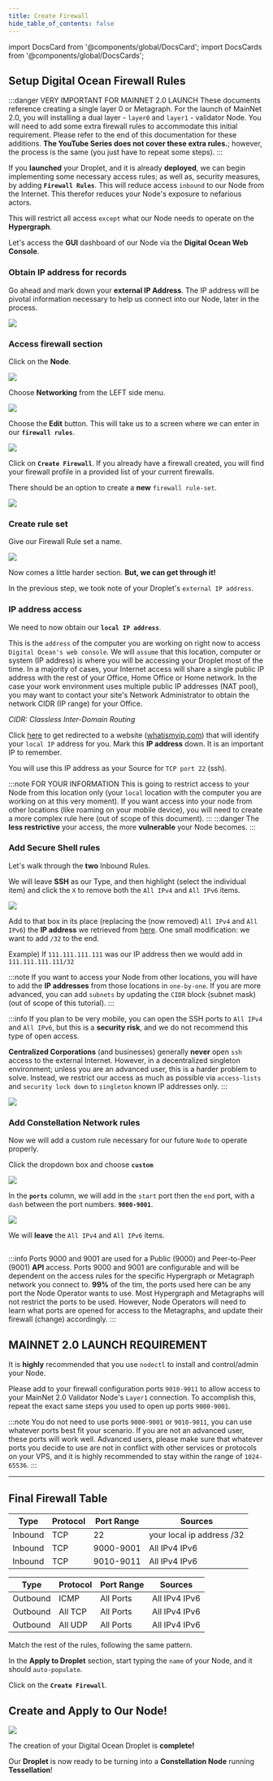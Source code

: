 ```yaml
---
title: Create Firewall
hide_table_of_contents: false
---
```


import DocsCard from '@components/global/DocsCard';
import DocsCards from '@components/global/DocsCards';

<head>
  <title>Digital Ocean Firewall Setup</title>
  <meta
    name="description"
    content="Secure our ingress and egress rules for our droplet"
  />
</head>

## Setup Digital Ocean Firewall Rules

:::danger VERY IMPORTANT FOR MAINNET 2.0 LAUNCH
These documents reference creating a single layer 0 or Metagraph.  For the launch of MainNet 2.0, you will installing a dual layer - `layer0` and `layer1` - validator Node.  You will need to add some extra firewall rules to accommodate this initial requirement.   Please refer to the end of this documentation for these additions.  **The YouTube Series does not cover these extra rules.**; however, the process is the same (you just have to repeat some steps).
:::

If you **launched** your Droplet, and it is already **deployed**, we can begin implementing some necessary access rules; as well as, security measures, by adding **`Firewall Rules`**. This will reduce access `inbound` to our Node from the Internet. This therefor reduces your Node's exposure to nefarious actors.

This will restrict all access `except` what our Node needs to operate on the **Hypergraph**.

Let's access the **GUI** dashboard of our Node via the **Digital Ocean Web Console**. 

### Obtain IP address for records

Go ahead and mark down your **external IP Address**.  The IP address will be pivotal information necessary to help us connect into our Node, later in the process.

![](/img/validator_nodes/do-sg1.png)

### Access firewall section

Click on the **Node**.

![](/img/validator_nodes/do-sg2.png)

Choose **Networking** from the LEFT side menu.

![](/img/validator_nodes/do-sg3.png)

Choose the **Edit** button. This will take us to a screen where we can enter in our **`firewall rules`**.

![](/img/validator_nodes/do-sg4.png)

Click on **`Create Firewall`**. If you already have a firewall created, you will find your firewall profile in a provided list of your current firewalls. 

There should be an option to create a **new** `firewall rule-set`.

![](/img/validator_nodes/do-sg5.png)

### Create rule set

Give our Firewall Rule set a name.

![](/img/validator_nodes/do-sg6.png)

Now comes a little harder section. **But, we can get through it!** 

In the previous step, we took note of your Droplet's `external IP address`.  

### IP address access

We need to now obtain our **`local IP address`**.  

This is the `address` of the computer you are working on right now to access `Digital Ocean's web console`.  We will `assume` that this location, computer or system (IP address) is where you will be accessing your Droplet most of the time.  In a majority of cases, your Internet access will share a single public IP address with the rest of your Office, Home Office or Home network.  In the case your work environment uses multiple public IP addresses (NAT pool), you may want to contact your site's Network Administrator to obtain the network CIDR (IP range) for your Office.

*CIDR: Classless Inter-Domain Routing*

Click [here](https://www.whatismyip.com) to get redirected to a website ([whatismyip.com](https://www.whatismyip.com)) that will identify your `local IP` address for you.  Mark this **IP address** down.  It is an important IP to remember.

You will use this IP address as your Source for `TCP port 22` (ssh).

:::note FOR YOUR INFORMATION
This is going to restrict access to your Node from this location only (your `local` location with the computer you are working on at this very moment). If you want access into your node from other locations (like roaming on your mobile device), you will need to create a more complex rule here (out of scope of this document).
:::
:::danger
The **less restrictive** your access, the more **vulnerable** your Node becomes.
:::

### Add Secure Shell rules

Let's walk through the **two** Inbound Rules.

We will leave **SSH** as our Type, and then highlight (select the individual item) and click the `X` to remove both the `All IPv4` and `All IPv6` items.

![](/img/validator_nodes/do-sg7.png)


Add to that box in its place (replacing the (now removed) `All IPv4` and `All IPv6`) the **IP address** we retrieved from [here](https://www.whatismyip.com). One small modification: we want to add `/32` to the end. 

Example) If `111.111.111.111` was our IP address then we would add in `111.111.111.111/32`

:::note
If you want to access your Node from other locations, you will have to add the **IP addresses** from those locations in `one-by-one`. If you are more advanced, you can add `subnets` by updating the `CIDR` block (subnet mask) (out of scope of this tutorial). 
:::

:::info
If you plan to be very mobile, you can open the SSH ports to `All IPv4` and `All IPv6`, but this is a **security risk**, and we do not recommend this type of open access.

**Centralized Corporations** (and businesses) generally **never** open `ssh` access to the external Internet.  However, in a decentralized singleton environment; unless you are an advanced user, this is a harder problem to solve.  Instead, we restrict our access as much as possible via `access-lists` and `security lock down` to `singleton` known IP addresses only.
:::

![](/img/validator_nodes/do-sg8.png)


### Add Constellation Network rules 

Now we will add a custom rule necessary for our future `Node` to operate properly.

Click the dropdown box and choose **`custom`**

![](/img/validator_nodes/do-sg9.png)

In the **`ports`** column, we will add in the `start` port then the `end` port, with a `dash` between the port numbers. **`9000-9001`**.

![](/img/validator_nodes/do-sg10.png)

We will **leave** the `All IPv4` and `All IPv6` items.

##
:::info
Ports 9000 and 9001 are used for a Public (9000) and Peer-to-Peer (9001) **API** access.  Ports 9000 and 9001 are configurable and will be dependent on the access rules for the specific Hypergraph or Metagraph network you connect to.  **99%** of the tim, the ports used here can be any port the Node Operator wants to use.  Most Hypergraph and Metagraphs will not restrict the ports to be used.  However, Node Operators will need to learn what ports are opened for access to the Metagraphs, and update their firewall (change) accordingly.
:::

## MAINNET 2.0 LAUNCH REQUIREMENT
It is **highly** recommended that you use `nodectl` to install and control/admin your Node.

Please add to your firewall configuration ports `9010-9011` to allow access to your MainNet 2.0 Validator Node's `Layer1` connection.  To accomplish this, repeat the exact same steps you used to open up ports `9000-9001`.  

:::note
You do not need to use ports `9000-9001` or `9010-9011`, you can use whatever ports best fit your scenario.  If you are not an advanced user, these ports will work well.  Advanced users, please make sure that whatever ports you decide to use are not in conflict with other services or protocols on your VPS, and it is highly recommended to stay within the range of `1024-65536`.
:::

---

## Final Firewall Table 

| Type	| Protocol	| Port Range	| Sources |
| ----  | -----| ----- | ---- |
| Inbound	| TCP	| 22	| your local ip address /32 |
| Inbound	| TCP	| 9000-9001	| All IPv4 IPv6
| Inbound	| TCP	| 9010-9011	| All IPv4 IPv6

| Type	| Protocol	| Port Range	| Sources |
| ----  | -----| ----- | ---- |
| Outbound	| ICMP	| All Ports	| All IPv4 IPv6 |
| Outbound	| All TCP	| All Ports |	All IPv4 IPv6 |
| Outbound	| All UDP	| All Ports	| All IPv4 IPv6 |


Match the rest of the rules, following the same pattern. 

In the **Apply to Droplet** section, start typing the `name` of your Node, and it should `auto-populate`. 

Click on the **`Create Firewall`**.

## Create and Apply to Our Node!

![](/img/validator_nodes/do-sg13.png)

The creation of your Digital Ocean Droplet is **complete!**

Our **Droplet** is now ready to be turning into a **Constellation Node** running **Tessellation**!